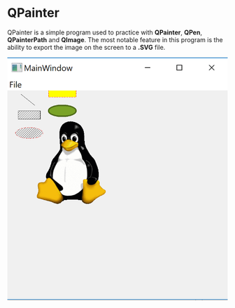 # QPainter

QPainter is a simple program used to practice with **QPainter**, **QPen**, **QPainterPath** and **QImage**.
The most notable feature in this program is the ability to export the image on the screen to a **.SVG** file.

![Alt text](https://github.com/RosarioAleCali/QtExamples/blob/master/QPainter/Screenshot.PNG?raw=true  "Program Screenshoot")
